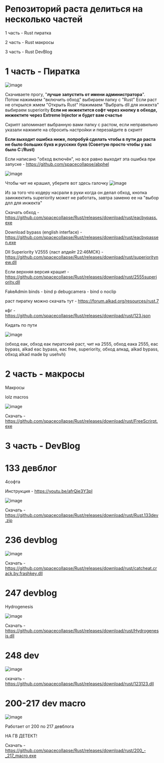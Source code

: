 # Репозиторий раста делиться на несколько частей
1 часть - Rust пиратка

2 часть - Rust макросы

3 часть - Rust DevBlog



# 1 часть - Пиратка


![image](https://media.discordapp.net/attachments/1118409539281236009/1269735732579139658/Screenshot_2024-08-05-00-13-41-709_com.android.chrome-edit.jpg?ex=66b1250d&is=66afd38d&hm=0346257f05c8c87c2b7aec9b1c20966d7fdc717843f791de3a914c74ab155e07&)

Скачиваете прогу, "**лучше запустить от имени администратора**". Потом нажимаем "включить обход" выбираем папку с "Rust"  Если раст не открылся жмем "Открыть Rust" Нажимаем "Выбрать dll для инжекта" выбираем superiority **Если не инжектится софт через кнопку в обходе, инжектите через Extreme Injector и будет вам счастье**

Скрипт запоминает выбранную вами папку с растом, если неправильно указали нажмите на сбросить настройки и перезайдите в скрипт

**Если выходит ошибка ниже, попробуй сделать чтобы в пути до раста не было больших букв и русских букв (Советую просто чтобы у вас было C:/Rust)** 

Если написано "обход включён", но все равно выходит эта ошибка при запуске - https://github.com/spacecollapse/abphel

![image](https://github.com/user-attachments/assets/0cc17766-2821-440f-9582-b9ee36772519)

Чтобы чит не крашил, уберите вот здесь галочку
![image](https://github.com/user-attachments/assets/de5bf355-6c2d-44ae-a0af-c440739c7cc7)


Из за того что кодеру насрали в руки когда он делал обход, кнопка заинжектить superiority может не работать, завтра заменю ее на "выбор длл для инжекта" 

Скачать обход - https://github.com/spacecollapse/Rust/releases/download/rust/eacbypass.exe

Download bypass (english interface) - https://github.com/spacecollapse/Rust/releases/download/rust/eacbypassen.exe

Dll Superiority V2555 (ласт апдейт 22:46МСК) - https://github.com/spacecollapse/Rust/releases/download/rust/superioritynew.dll

Если верхняя версия крашит - https://github.com/spacecollapse/Rust/releases/download/rust/2555superiority.dll

FakeAdmin binds - bind p debugcamera - bind o noclip


раст пиратку можно скачать тут - https://forum.alkad.org/resources/rust.7

кфг - https://github.com/spacecollapse/Rust/releases/download/rust/123.json

Кидать по пути 

![image](https://github.com/spacecollapse/Rust/assets/53594431/e40631bb-579b-4f93-a6fd-ca8ceabf4faa)

(обход еак, обход еак пиратский раст, чит на 2555, обход еака 2555, eac bypass, alkad eac bypass, eac free, superiority, обход алкад, alkad bypass, обход alkad made by usehvh) 

# 2 часть - макросы

Макросы

lolz macros


![image](https://user-images.githubusercontent.com/53594431/198866425-51e7510c-8dba-4ea6-9f5f-b81f99863b05.png)


Скачать - https://github.com/spacecollapse/Rust/releases/download/rust/FreeScrirpt.exe

# 3 часть - DevBlog

# 133 девблог

4софта

Инструкция - https://youtu.be/afrQie3Y3pI 

![image](https://user-images.githubusercontent.com/53594431/198866468-f9fea422-5284-4198-9be1-39be3e7cd507.png)

Скачать - https://github.com/spacecollapse/Rust/releases/download/rust/Rust.133dev.zip


# 236 devblog 

![image](https://github.com/spacecollapse/Rust/assets/53594431/880a4bcf-ace8-4866-ad77-33c3fc5a0d13)


Скачать - https://github.com/spacecollapse/Rust/releases/download/rust/catcheat.crack.by.frashkey.dll


# 247 devblog

Hydrogenesis

![image](https://user-images.githubusercontent.com/53594431/214524142-11c0e58a-7f80-414d-9503-40e3e6d4380d.png)



Скачать - https://github.com/spacecollapse/Rust/releases/download/rust/Hydrogenesis.dll


# 248 dev


![image](https://cdn.discordapp.com/attachments/1062700360080310362/1067770717267054602/image.png)

скачать - https://github.com/spacecollapse/Rust/releases/download/rust/123123.dll

# 200-217 dev macro

![image](https://user-images.githubusercontent.com/53594431/217713475-0d3b6628-bdfb-44cc-af24-e8a1cd4aeb0a.png)


Работает от 200 по 217 девблога

НА ГВ ДЕТЕКТ!

Скачать - https://github.com/spacecollapse/Rust/releases/download/rust/200_-_217_macro.exe
